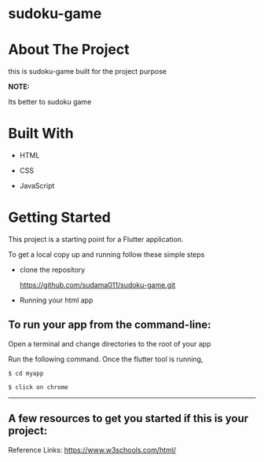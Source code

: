 # sudoku-game

# About The Project
 this is sudoku-game
 built for the  project purpose

**NOTE:**

Its better to sudoku game 

# Built With

- HTML

- CSS

- JavaScript


# Getting Started

This project is a starting point for a Flutter application.

To get a local copy up and running follow these simple steps

- clone the repository

    https://github.com/sudama011/sudoku-game.git
  
- Running your html app

## To run your app from the command-line:

Open a terminal and change directories to the root of your app

Run the following command. Once the flutter tool is running, 


    $ cd myapp
  
    $ click on chrome

---

## A few resources to get you started if this is your project:



Reference Links:
https://www.w3schools.com/html/